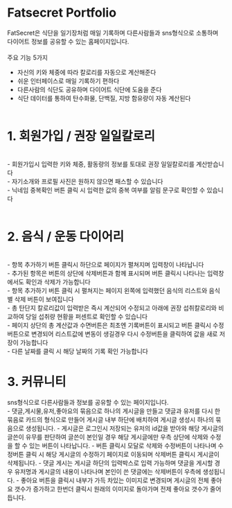 
Fatsecret Portfolio
=============
FatSecret은 식단을 일기장처럼 매일 기록하며 다른사람들과 sns형식으로 소통하며 다이어트 정보를 공유할 수 있는 홈페이지입니다.<br>
<br>
주요 기능 5가지<br>
* 자신의 키와 체중에 따라 칼로리를 자동으로 계산해준다
* 쉬운 인터페이스로 매일 기록하기 편하다
* 다른사람의 식단도 공유하며 다이어트 식단에 도움을 준다
* 식단 데이터를 통하여 탄수화물, 단백질, 지방 함유량이 자동 계산된다
<br><br>

<h1>1. 회원가입 / 권장 일일칼로리</h1>
<br>
 - 회원가입시 입력한 키와 체중, 활동량의 정보를 토대로 권장 일일칼로리를 계산받습니다<br>
 - 자기소개와 프로필 사진은 원하지 않으면 패스할 수 있습니다<br>
 - 닉네임 중복확인 버튼 클릭 시 입력한 값의 중복 여부를 알림 문구로 확인할 수 있습니다<br>
<br>

<h1>2. 음식 / 운동 다이어리</h1>
<br>
 - 항목 추가하기 버튼 클릭시 하단으로 페이지가 펼쳐지며 입력창이 나타납니다<br>
 - 추가된 항목은 버튼의 상단에 삭제버튼과 함께 표시되며 버튼 클릭시 나타나는 입력창에서도 확인과 삭제가 가능합니다<br>
 - 항목 추가하기 버튼 클릭 시 펼쳐지는 페이지 왼쪽에 입력했던 음식의 리스트와 음식별 삭제 버튼이 보여집니다<br>
 - 총 탄단지 칼로리값이 입력받은 즉시 계산되어 수정되고 아래에 권장 섭취칼로리와 비교하여 당일 섭취량 현황을 퍼센트로 확인할 수 있습니다<br>
 - 페이지 상단의 총 계산값과 수면버튼은 최초엔 기록버튼이 표시되고 버튼 클릭시 수정버튼으로 변경되어 리스트값에 변동이 생길경우 다시 수정버튼을 클릭하여 값을 새로 저장이 가능합니다<br>
 - 다른 날짜를 클릭 시 해당 날짜의 기록 확인 가능합니다

<br>
<h1>3. 커뮤니티</h1>
sns형식으로 다른사람들과 정보를 공유할 수 있는 페이지입니다.
<br>
 - 댓글,게시물,유저,좋아요의 묶음으로 하나의 게시글을 만들고 댓글과 유저를 다시 한묶음로 카드의 형식으로 만들어 게시글 내부 하단에 배치하여 게시글 생성시 하나의 묶음으로 생성됩니다.
 - 게시글은 로그인시 저장되는 유저의 id값을 받아와 해당 게시글의 글쓴이 유무를 판단하여 글쓴이 본인일 경우 해당 게시글에만 우측 상단에 삭제와 수정을 할 수 있는 버튼이 나타납니다.
 - 버튼 클릭시 모달로 삭제와 수정버튼이 나타나며 수정버튼 클릭 시 해당 게시글의 수정하기 페이지로 이동되며 삭제버튼 클릭시 게시글이 삭제됩니다.
 - 댓글 게시는 게시글 하단의 입력박스로 입력 가능하며 댓글을 게시할 경우 유저명과 게시글의 내용이 나타나며 본인이 쓴 댓글에는 삭제버튼이 우측에 생성됩니다.
 - 좋아요 버튼을 클릭시 내부가 가득 차있는 이미지로 변경되며 게시글의 전체 좋아요 갯수가 증가하고 한번더 클릭시 원래의 이미지로 돌아가며 전제 좋아요 갯수가 줄어듭니다.




